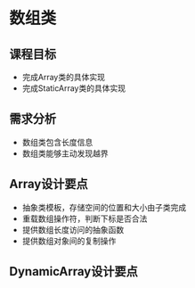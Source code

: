 # 数组类

## 课程目标

- 完成Array类的具体实现
- 完成StaticArray类的具体实现

## 需求分析

- 数组类包含长度信息
- 数组类能够主动发现越界

## Array设计要点

- 抽象类模板，存储空间的位置和大小由子类完成
- 重载数组操作符，判断下标是否合法
- 提供数组长度访问的抽象函数
- 提供数组对象间的复制操作

## DynamicArray设计要点